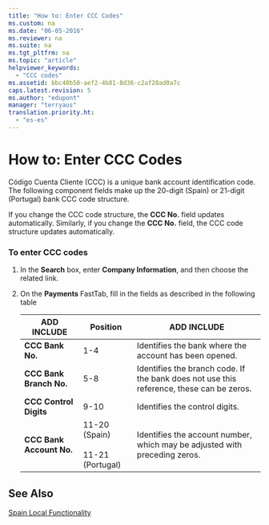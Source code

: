 ```yaml
---
title: "How to: Enter CCC Codes"
ms.custom: na
ms.date: "06-05-2016"
ms.reviewer: na
ms.suite: na
ms.tgt_pltfrm: na
ms.topic: "article"
helpviewer_keywords: 
  - "CCC codes"
ms.assetid: bbc40b50-aef2-4b81-8d36-c2af28ad0a7c
caps.latest.revision: 5
ms.author: "edupont"
manager: "terryaus"
translation.priority.ht: 
  - "es-es"
---
```

# How to: Enter CCC Codes
Código Cuenta Cliente \(CCC\) is a unique bank account identification code. The following component fields make up the 20\-digit \(Spain\) or 21\-digit \(Portugal\) bank CCC code structure.  
  
 If you change the CCC code structure, the **CCC No.** field updates automatically. Similarly, if you change the **CCC No.** field, the CCC code structure updates automatically.  
  
### To enter CCC codes  
  
1.  In the **Search** box, enter **Company Information**, and then choose the related link.  
  
2.  On the **Payments** FastTab, fill in the fields as described in the following table  
  
    |ADD INCLUDE<!--[!INCLUDE[bp_tablefield](../../ApplicationDesign/includes/bp_tablefield_md.md)]-->|Position|ADD INCLUDE<!--[!INCLUDE[bp_tabledescription](../../ApplicationDesign/includes/bp_tabledescription_md.md)]-->|  
    |---------------------------------|--------------|---------------------------------------|  
    |**CCC Bank No.**|1\-4|Identifies the bank where the account has been opened.|  
    |**CCC Bank Branch No.**|5\-8|Identifies the branch code. If the bank does not use this reference, these can be zeros.|  
    |**CCC Control Digits**|9\-10|Identifies the control digits.|  
    |**CCC Bank Account No.**|11\-20 \(Spain\)<br /><br /> 11\-21 \(Portugal\)|Identifies the account number, which may be adjusted with preceding zeros.|  
  
## See Also  
 [Spain Local Functionality](../../LocalFunctionalityForMicrosoftDynamicsNav2016/Spain/spain-local-functionality.md)